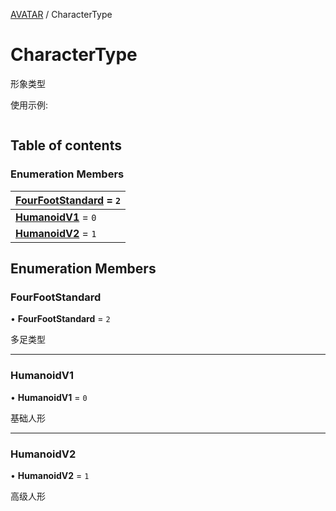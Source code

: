 [AVATAR](../groups/Core.AVATAR.md) / CharacterType

# CharacterType <Badge type="tip" text="Enumeration" /> <Score text="CharacterType" />

<span class="content-big">

形象类型

</span>

<span style="font-size: 14px;">

使用示例:

</span>

```ts
```

## Table of contents

### Enumeration Members <Score text="Enumeration" /> 
| **[FourFootStandard](mw.CharacterType.md#fourfootstandard)** = ``2``  |
| :----- |
| **[HumanoidV1](mw.CharacterType.md#humanoidv1)** = ``0`` |
| **[HumanoidV2](mw.CharacterType.md#humanoidv2)** = ``1`` |

## Enumeration Members

### FourFootStandard <Score text="FourFootStandard" /> 

• **FourFootStandard** = ``2``

多足类型

___

### HumanoidV1 <Score text="HumanoidV" /> 

• **HumanoidV1** = ``0``

基础人形

___

### HumanoidV2 <Score text="HumanoidV" /> 

• **HumanoidV2** = ``1``

高级人形
